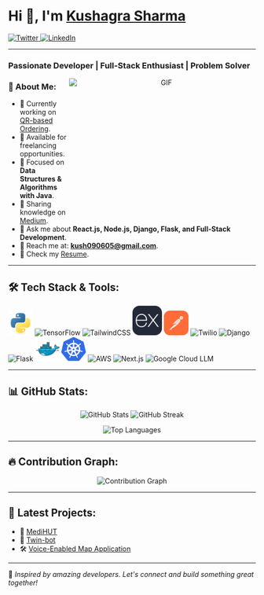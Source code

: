<h1 align="left">Hi 👋, I'm <a href="" target="_blank">Kushagra Sharma</a></h1>

<p align="left">
  <a href="https://x.com/Maikushhoon" target="_blank">
    <img src="https://raw.githubusercontent.com/rahul-jha98/rahul-jha98/561d474902b59c7429ec22bb73e225696c27b202/assets/twitter.svg" alt="Twitter" width="40" height="40"/>
  </a>
  <a href="https://www.linkedin.com/in/kushagra-sharma-414b55280/" target="_blank">
    <img src="https://raw.githubusercontent.com/rahul-jha98/rahul-jha98/561d474902b59c7429ec22bb73e225696c27b202/assets/linkedin.svg" alt="LinkedIn" width="40" height="40"/>
  </a>
</p>

---

<h3 align="left">Passionate Developer | Full-Stack Enthusiast | Problem Solver</h3>

<a target="_blank" align="center">
  <img align="right" height="280" width="380" alt="GIF" src="https://media.giphy.com/media/SWoSkN6DxTszqIKEqv/giphy.gif">
</a>

### 🚀 About Me:
- 🔬 Currently working on <a href="https://github.com/KushagraSharma924/qr-based-ordering" target="_blank">QR-based Ordering</a>.
- 🤝 Available for freelancing opportunities.
- 🌟 Focused on **Data Structures & Algorithms with Java**.
- 💼 Sharing knowledge on [Medium](https://medium.com/).
- 💭 Ask me about **React.js, Node.js, Django, Flask, and Full-Stack Development**.
- 📧 Reach me at: **kush090605@gmail.com**.
- 📝 Check my <a href="https://drive.google.com/file/d/1gDvyVz-qy8hmLegadGKePenxsWspZhAL/view?usp=sharing" target="_blank">Resume</a>.

---

## 🛠️ Tech Stack & Tools:

<p align="left">
  <img src="https://raw.githubusercontent.com/devicons/devicon/master/icons/python/python-original.svg" alt="Python" width="50" height="50"/>
  <img src="https://user-images.githubusercontent.com/25181517/202896760-337261ed-ee92-4979-84c4-d4b829c7355d.png" alt="TensorFlow" width="50" height="50"/>
  <img src="https://user-images.githubusercontent.com/25181517/183898674-75a4a1b1-f960-4ea9-abcb-637170a00a75.png" alt="TailwindCSS" width="50" height="50"/>
  <img src="https://github.com/tandpfun/skill-icons/raw/main/icons/ExpressJS-Dark.svg" alt="Express.js" width="60" height="60"/>
  <img src="https://raw.githubusercontent.com/tandpfun/skill-icons/65dea6c4eaca7da319e552c09f4cf5a9a8dab2c8/icons/Postman.svg" alt="Postman" width="50" height="50"/>
  <img src="https://upload.wikimedia.org/wikipedia/commons/c/c0/Twilio_logo.png" alt="Twilio" width="50" height="50"/>
  <img src="https://img.icons8.com/?size=100&id=qV-JzWYl9dzP&format=png&color=000000" alt="Django" width="50" height="50"/>
  <img src="https://img.icons8.com/?size=100&id=ewGOClUtmFX4&format=png&color=000000" alt="Flask" width="50" height="50"/>
  <img src="https://raw.githubusercontent.com/devicons/devicon/master/icons/docker/docker-original.svg" alt="Docker" width="50" height="50"/>
  <img src="https://raw.githubusercontent.com/devicons/devicon/master/icons/kubernetes/kubernetes-plain.svg" alt="Kubernetes" width="50" height="50"/>
  <img src="https://img.icons8.com/?size=100&id=33039&format=png&color=000000" alt="AWS" width="50" height="50"/>
  <img src="https://encrypted-tbn0.gstatic.com/images?q=tbn:ANd9GcQw0_yhGEmhIF8QjL7poBJqowjSlIw0kKKOJA&s" alt="Next.js" width="50" height="50"/>
  <img src="https://img.icons8.com/?size=100&id=WHRLQdbEXQ16&format=png&color=000000" alt="Google Cloud LLM" width="50" height="50"/>
</p>

---

## 📊 GitHub Stats:

<p align="center">
  <img src="https://github-readme-stats.vercel.app/api?username=KushagraSharma924&show_icons=true&theme=radical" alt="GitHub Stats" width="49%">
  <img src="https://github-readme-streak-stats.herokuapp.com/?user=KushagraSharma924&theme=radical" alt="GitHub Streak" width="49%">
</p>

<p align="center">
  <img src="https://github-readme-stats.vercel.app/api/top-langs/?username=KushagraSharma924&layout=compact&theme=radical" alt="Top Languages" width="49%">
</p>

---

## 🔥 Contribution Graph:

<p align="center">
  <img src="https://github-readme-activity-graph.vercel.app/graph?username=KushagraSharma924&theme=dracula&hide_border=true" alt="Contribution Graph" />
</p>

---

## 🎯 Latest Projects:

- 💊 [MediHUT](https://github.com/KushagraSharma924/medihut-web)
- 🚀 [Twin-bot](https://github.com/KushagraSharma924/twin-bot)
- 🛠️ [Voice-Enabled Map Application](https://github.com/KushagraSharma924/voice-map)

---

🌟 *Inspired by amazing developers. Let's connect and build something great together!*
